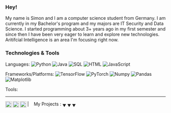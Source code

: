 ### Hey!

My name is Simon and I am a computer science student from Germany. I am currently in my Bachelor's program and my majors are IT Security and Data Science. I started programming about 3+ years ago in my first semester and since then I have been very eager to learn and explore new technologies. Aritifcial Intelligence is an area I'm focusing right now.

### Technologies & Tools

Languages: 
![Python](https://img.shields.io/badge/-Python-000?&logo=Python)
![Java](https://img.shields.io/badge/-Java-000?&logo=Java)
![SQL](https://img.shields.io/badge/-SQL-000?&logo=MySQL)
![HTML](https://img.shields.io/badge/-HTML-000?&logo=HTML)
![JavaScript](https://img.shields.io/badge/-JavaScript-000?&logo=JavaScript)


Frameworks/Platforms:
![TensorFlow](https://img.shields.io/badge/-TensorFlow-000?&logo=TensorFlow)
![PyTorch](https://img.shields.io/badge/-PyTorch-000?&logo=PyTorch)
![Numpy](https://img.shields.io/badge/-Numpy-000?&logo=Numpy)
![Pandas](https://img.shields.io/badge/-Pandas-000?&logo=Pandas)
![Matplotlib](https://img.shields.io/badge/-Matplotlib-000?&logo=Matplotlib)

Tools:


----
<a href="https://www.linkedin.com/in/simon-kerner-151187212/">
  <img align="left" alt="Stefanie's LinkedIn" width="20px" src="https://simpleicons.now.sh/linkedin/495f7e" />
</a>
<a href="https://www.instagram.com/simonkerner_/">
  <img align="left" alt="Simons's Instagram" width="20px" src="https://simpleicons.now.sh/instagram/495f7e" />
</a>
<a href="https://www.goodreads.com/user/show/161866306-simon-kerner">
  <img align="left" alt="Simons's GoodRead" width="20px" src="https://simpleicons.vercel.app/goodreads/495f7e" />
</a>

|&nbsp;&nbsp;&nbsp; My Projects : <sub>&#9660; &#9660; &#9660;</sub>


<!--
**SimonKerner/SimonKerner** is a ✨ _special_ ✨ repository because its `README.md` (this file) appears on your GitHub profile.

Here are some ideas to get you started:

- 🔭 I’m currently working on ...
- 🌱 I’m currently learning ...
- 👯 I’m looking to collaborate on ...
- 🤔 I’m looking for help with ...
- 💬 Ask me about ...
- 📫 How to reach me: ...
- 😄 Pronouns: ...
- ⚡ Fun fact: ...
-->
